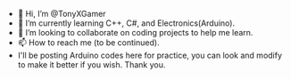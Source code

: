 - 👋 Hi, I’m @TonyXGamer
- 🌱 I’m currently learning C++, C#, and Electronics(Arduino).
- 💞️ I’m looking to collaborate on coding projects to help me learn.
- 📫 How to reach me (to be continued).
- I'll be posting Arduino codes here for practice, you can look and modify to make it better if you wish.
  Thank you.

<!---
TonyXGamer/Arduino_Codes is a ✨ special ✨ repository because its `README.md` (this file) appears on your GitHub profile.
You can click the Preview link to take a look at your changes.
--->
